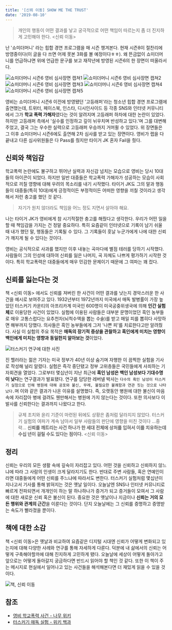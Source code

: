 ```yaml
---
title: '[신뢰 이동] SHOW ME THE TRUST'
date: '2019-08-10'
---
```


> 개인의 행동이 어떤 결과를 낳고 궁극적으로 어떤 책임이 따르는지 좀 더 진지하게 고민해야 한다. <신뢰 이동>

난 '쇼미더머니' 라는 힙합 경연 프로그램을 매 시즌 챙겨본다. 현재 시즌8이 절찬리에 방영중이다(이 글을 다 쓰면 어제 못본 3화를 볼 예정이다ㅎㅎ). 왜 뜬금없이 쇼미더머니를 언급하냐면 위에 언급한 문구를 보고 재작년에 방영된 시즌6의 한 장면이 떠올라서다. 

<img src='./showmethetrust_img1.png' alt='쇼미더머니 시즌6 영비 심사장면 캡쳐1'>
<img src='./showmethetrust_img2.png' alt='쇼미더머니 시즌6 영비 심사장면 캡쳐2'>
<img src='./showmethetrust_img3.png' alt='쇼미더머니 시즌6 영비 심사장면 캡쳐3'>
<img src='./showmethetrust_img4.png' alt='쇼미더머니 시즌6 영비 심사장면 캡쳐4'>
<img src='./showmethetrust_img5.png' alt='쇼미더머니 시즌6 영비 심사장면 캡쳐5'>

영비는 쇼미더머니 시즌6 이전에 방영됐던 '고등래퍼'라는 청소년 힙합 경연 프로그램에 출연했는데, 트위터, 페이스북, 인스타, 디시인사이드 등 각종 SNS와 인터넷 커뮤니티에서 그가 **학교 폭력 가해자**였다는 것이 알려지며 고등래퍼 하차에 대한 논란이 있었다. 하지만 고등래퍼 측에서 '실수를 인정하고 깊이 뉘우치며 반성하고 있다.'며 그를 대변해주었고, 결국 그는 우수한 실력으로 고등래퍼 우승까지 거머쥘 수 있었다. 위 장면들은 그 이후 쇼미더머니 시즌6에도 출연해 2차 심사를 받고 있는 장면이다. 영비가 랩을 다 끝내고 다른 심사위원들은 다 Pass를 줬지만 타이거 JK 혼자 Fail을 줬다.

## 신뢰와 책임감
학교폭력 논란에도 불구하고 뛰어난 실력과 자신감 넘치는 모습으로 영비는 당시 10대들의 아이콘이 되었다. 하지만 일반 대중들은 학교폭력 가해자가 성공하는 모습이 사회적으로 끼칠 영향에 대해 우려의 목소리를 내기 시작했다. 타이거 JK도 그의 말과 행동들이 대중들(특히 10대)에게 긍정적이든 부정적이든 어떠한 영향을 끼칠 것이라고 생각해서 저런 충고를 했던 것 같다.

> 자기가 원치 않더라도 책임을 어느 정도 지면서 살아야 해요.

나는 타이거 JK가 영비에게 참 시기적절한 충고를 해줬다고 생각한다. 우리가 어떤 일을 할 때 책임감을 가지는 건 정말 중요하다. 특히 요즘같이 인터넷으로 기록이 남기 쉬울 때  내가 했던 말, 행동들은 기록될 수 있다. 그 기록들이 훗날 누군가에게 나에 대한 신뢰가 깨지게 될 수 있다는 것이다. 

영비는 공식적으로 사과를 했지만 이후 내놓는 곡마다에 별점 테러를 당하기 시작했다. 사람들이 그의 인성에 대하여 신뢰를 잃은 나머지, 곡 자체도 나쁘게 평가하기 시작한 것이다. 특히 학교폭력은 대중들에게 매우 민감한 문제이기 때문에 그 여파는 꽤 컸다. 

## 신뢰를 잃는다는 것
책 <신뢰 이동> 에서도 신뢰를 져버린 한 사건이 어떤 결과를 낫는지 경악스러운 한 사건을 예시로 보여주고 있다. 1932년부터 1972년까지 미국에서 매독 발병률이 가장 높았던 터스커기 카운티의 아프리카계 미국인 600명이 미국공중위생국에 의해 **인간 실험체**로 이용당한 사건이 있었다. 실험에 이용된 사람들은 대부분 문맹이었던 흑인 농부들로 매우 고통스럽다는 요추천자(뇌척수액을 뽑는 수술)를 받고 매일 피를 뽑히다 사망하면 해부까지 당했다. 의사들은 흑인 농부들에게 그저 '나쁜 피'를 치료한다고만 알려줬다. 사실 이 실험의 주요 목적은 **매독의 장기적 증상을 관찰하고 흑인에게 미치는 영향이 백인에게 미치는 영향과 동일한지 알아보는 것**이었다.

<img src="./showmethetrust_img6.jpg" alt="터스커기 연구에 대한 사진">

진 헬러라는 젊은 기자는 미국 정부가 40년 이상 숨기며 자행한 이 끔찍한 실험을 기사로 작성해 널리 알렸다. 실험은 즉각 중단됐고 정부 고위층들은 국민들에게 사죄하는 기자회견을 열었다. 그로부터 몇십년이 지난 최근에 **흑인 남성은 백인 남성보다 기대수명이 낮다**는 연구결과가 발표됐다. 연구를 담당한 레버넬 박사는 `다수의 흑인 남성이 터스커기 실험으로 인해 병원에 대해 공포와 불신, 무례, 불필요한 불쾌함과 연관 짓는 것으로 나타났다.`며 이와 같은 결과가 나온 이유를 설명했다. 즉, 오랫동안 병원에 대한 불신이 마음속에 자리잡아 병에 걸려도 웬만해서는 병원에 가지 않는다는 것이다. 또한 의사보다 이발사를 신뢰한다는 결과까지 나왔다고 한다. 

> 규제 조치와 윤리 기준이 마련된 뒤에도 상황은 좀처럼 달라지지 않았다. 터스커기 실험의 여파가 계속 남아서 일부 사람들의 판단에 영향을 미친 것이다 ...중략... **신뢰를 깨트리는 사건 하나가 한 세대 전체에 상처를 입혀서 이를 치유하는데 수십 년이 걸릴 수도 있다는 점이다.** <신뢰 이동>

## 정리
신뢰는 우리의 모든 생활 속에 깊숙이 자리잡고 있다. 어떤 것을 신뢰하고 신뢰하지 않느냐에 따라 그 사람의 인생이 크게 달라지기도 한다. 반대로 주변 사람들, 혹은 연예인이라면 대중들에게 어떤 신뢰를 주느냐에 따라서도 변한다. 터스커기 실험처럼 몇십년이 지나고서 기사를 통해 밝혀지는 것은 옛날 일이다. 오늘날엔 SNS나 인터넷 커뮤니티로 빠르게 전파되면서 개개인이 하는 말 하나하나가 증거가 되고 증거들이 모여서 그 사람에 대한 새로운 신뢰 혹은 불신이 된다. 중요한 것은 옛날이나 지금이나 **신뢰는 거의 모든 행위와 관계의 근간**을 이룬다는 것이다. 단지 오늘날에는 그 신뢰를 증명하고 증명받는 속도가 빨라졌을 뿐이다.

## 책에 대한 소감
책 <신뢰 이동>은 옛날과 비교하여 요즘같은 디지털 시대엔 신뢰가 어떻게 변화되고 있는지에 대해 다양한 사례와 연구를 통해 자세하게 다룬다. 덕분에 내 삶에서의 신뢰는 어떻게 구축해야할까에 대해 진지하게 고민하게 됐다. 오늘날에 세상이 어떻게 돌아가고 앞으로는 어떻게 돌아갈지 궁금하다면 반드시 읽어야 할 책인 것 같다. 또한 이 책이 주는 메시지로 현실에서 일어나고 있는 사건들을 해석해본다면 더 재밌게 읽을 수 있을 것이다.

<img src="./showmethetrust_img7.jpeg" alt="책, 신뢰 이동" />

## 참조
- <a href="https://namu.wiki/w/%EC%98%81%EB%B9%84%20%ED%95%99%EA%B5%90%ED%8F%AD%EB%A0%A5%20%EC%82%AC%EA%B1%B4">영비 학교폭력 사건 - 나무 위키</a>
- <a href="https://ko.wikipedia.org/wiki/%ED%84%B0%EC%8A%A4%ED%82%A4%EA%B8%B0_%EB%A7%A4%EB%8F%85_%EC%8B%A4%ED%97%98">터스커기 매독 실험 - 위키 백과</a>